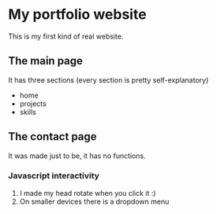 # My portfolio website
This is my first kind of real website.
## The main page
It has three sections (every section is pretty self-explanatory)
- home
- projects
- skills
## The contact page
It was made just to be, it has no functions.
### Javascript interactivity
1. I made my head rotate when you click it :)
2. On smaller devices there is a dropdown menu

